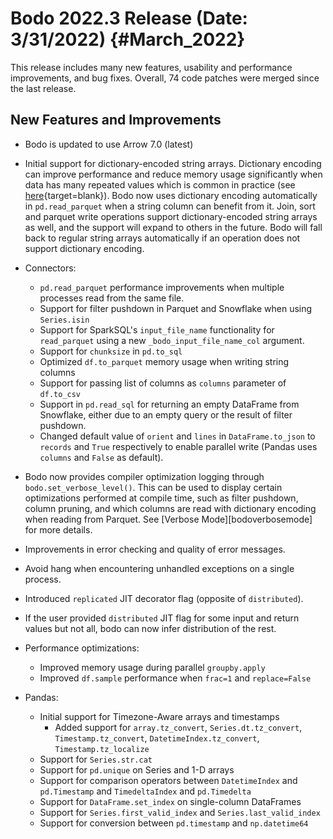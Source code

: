 # Bodo 2022.3 Release (Date: 3/31/2022) {#March_2022}

This release includes many new features, usability and performance
improvements, and bug fixes. Overall, 74 code patches were merged since the last release.

## New Features and Improvements

- Bodo is updated to use Arrow 7.0 (latest)

- Initial support for dictionary-encoded string arrays.
  Dictionary encoding can improve performance and reduce memory usage significantly
  when data has many repeated values which is common in practice (see [here](https://arrow.apache.org/docs/format/Columnar.html#dictionary-encoded-layout){target=blank}).
  Bodo now uses dictionary encoding automatically in `pd.read_parquet` when a string column can benefit from it.
  Join, sort and parquet write operations support dictionary-encoded string arrays as well, and
  the support will expand to others in the future.
  Bodo will fall back to regular string arrays automatically if an
  operation does not support dictionary encoding.

- Connectors:

  - `pd.read_parquet` performance improvements when multiple processes read
    from the same file.
  - Support for filter pushdown in Parquet and Snowflake when using `Series.isin`
  - Support for SparkSQL's `input_file_name` functionality for `read_parquet` using a new `_bodo_input_file_name_col` argument.
  - Support for `chunksize` in `pd.to_sql`
  - Optimized `df.to_parquet` memory usage when writing string columns
  - Support for passing list of columns as `columns` parameter of `df.to_csv`
  - Support in `pd.read_sql` for returning an empty DataFrame from Snowflake, either
    due to an empty query or the result of filter pushdown.
  - Changed default value of `orient` and `lines` in `DataFrame.to_json` to `records` and `True` respectively to enable parallel write (Pandas uses `columns` and `False` as default).

- Bodo now provides compiler optimization logging through `bodo.set_verbose_level()`.
  This can be used to display certain optimizations performed at compile time,
  such as filter pushdown, column pruning, and which columns are read with dictionary
  encoding when reading from Parquet. See [Verbose Mode][bodoverbosemode] for more details.

- Improvements in error checking and quality of error messages.

- Avoid hang when encountering unhandled exceptions on a single process.

- Introduced `replicated` JIT decorator flag (opposite of `distributed`).

- If the user provided `distributed` JIT flag for some input and return values but not all, bodo can now infer distribution of the rest.

- Performance optimizations:

  - Improved memory usage during parallel `groupby.apply`
  - Improved `df.sample` performance when `frac=1` and `replace=False`

- Pandas:

  - Initial support for Timezone-Aware arrays and timestamps
    - Added support for `array.tz_convert`, `Series.dt.tz_convert`, `Timestamp.tz_convert`, `DatetimeIndex.tz_convert`, `Timestamp.tz_localize`
  - Support for `Series.str.cat`
  - Support for `pd.unique` on Series and 1-D arrays
  - Support for comparison operators between `DatetimeIndex` and `pd.Timestamp`
    and `TimedeltaIndex` and `pd.Timedelta`
  - Support for `DataFrame.set_index` on single-column DataFrames
  - Support for `Series.first_valid_index` and `Series.last_valid_index`
  - Support for conversion between `pd.timestamp` and `np.datetime64`
